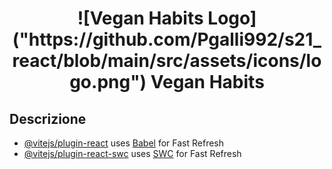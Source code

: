 <h1 align="center">
  ![Vegan Habits Logo]("https://github.com/Pgalli992/s21_react/blob/main/src/assets/icons/logo.png")
  Vegan Habits
</h1>

## Descrizione

- [@vitejs/plugin-react](https://github.com/vitejs/vite-plugin-react/blob/main/packages/plugin-react/README.md) uses [Babel](https://babeljs.io/) for Fast Refresh
- [@vitejs/plugin-react-swc](https://github.com/vitejs/vite-plugin-react-swc) uses [SWC](https://swc.rs/) for Fast Refresh
